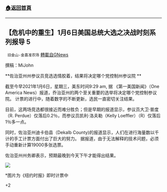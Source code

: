 ###  [:house:返回首頁](https://github.com/ourhimalayas/txt)
---

## 【危机中的重生】1月6日美国总统大选之决战时刻系列报导 5
` 旧金山-金喜准农场` [轉載自GNews](https://gnews.org/zh-hans/723520/)

撰稿：MiJohn



**佐治亚州州参议员竞选选情胶着，结果将决定哪个党控制州参议院 **

截至今早2021年1月6日，星期三，美东时间9:29 am, 据 《第一美国新闻》（One America News）报道，乔治亚州的两个至关重要的选举将决定哪个党控制参议院。 计票的进行中，随着数字的不断更新，选民一直密切关注结果。

目前，这两场竞选都很接近而难分胜负；但是早期的报道显示，参议员大卫·普度（R. Perdue）仅落后0.2％，而参议员凯利·洛夫勒（Kelly Loeffler）（R）仅落后1％多一点。

同时，佐治亚州迪卡伯县（Dekalb County)的报道显示，人们在进行海量数以千计的手工计票方面付出了巨大的努力。 据报道，由于无法解释的技术问题，必须手动重新计算19000多张选票。

佐治亚州州务卿表示，预期最晚到今天下午才能得出结果。

![](https://lh5.googleusercontent.com/NpFfICYwAJgP9p8auK6XFrnAY2IBOTyo9VOPDFWs7QDb0LQORKoFH_OrntxJig47bMchmF_04XZjvKjVlCEnSMoHsbuXypkd_bXLXHxA8ZZCjjoPNQE7vUhWXW-YdJ9wVN0gcZUP)

\*图片为《纽约时报》即时计票中

+2
